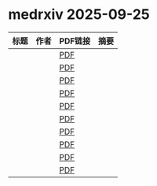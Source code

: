 # medrxiv 2025-09-25

| 标题 | 作者 | PDF链接 |  摘要 |
|------|------|--------|------|
|  |  | [PDF](https://doi.org/10.1101/2024.01.12.24301163) |  |
|  |  | [PDF](https://doi.org/10.1101/2024.09.19.24313992) |  |
|  |  | [PDF](https://doi.org/10.1101/2024.10.28.24316306) |  |
|  |  | [PDF](https://doi.org/10.1101/2024.12.13.24319000) |  |
|  |  | [PDF](https://doi.org/10.1101/2025.01.31.25321452) |  |
|  |  | [PDF](https://doi.org/10.1101/2025.06.08.25329202) |  |
|  |  | [PDF](https://doi.org/10.1101/2025.06.08.25329202) |  |
|  |  | [PDF](https://doi.org/10.1101/2025.06.28.25330457) |  |
|  |  | [PDF](https://doi.org/10.1101/2025.07.01.25330644) |  |
|  |  | [PDF](https://doi.org/10.1101/2025.07.02.25330752) |  |
